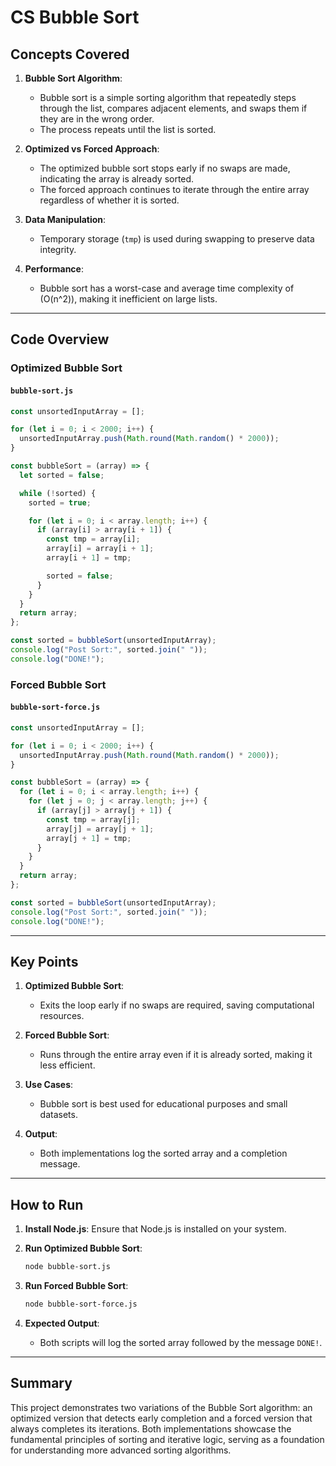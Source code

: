 # CS Bubble Sort

## Concepts Covered

1. **Bubble Sort Algorithm**:

   - Bubble sort is a simple sorting algorithm that repeatedly steps through the list, compares adjacent elements, and swaps them if they are in the wrong order.
   - The process repeats until the list is sorted.

2. **Optimized vs Forced Approach**:

   - The optimized bubble sort stops early if no swaps are made, indicating the array is already sorted.
   - The forced approach continues to iterate through the entire array regardless of whether it is sorted.

3. **Data Manipulation**:

   - Temporary storage (`tmp`) is used during swapping to preserve data integrity.

4. **Performance**:
   - Bubble sort has a worst-case and average time complexity of \(O(n^2)\), making it inefficient on large lists.

---

## Code Overview

### Optimized Bubble Sort

#### `bubble-sort.js`

```javascript
const unsortedInputArray = [];

for (let i = 0; i < 2000; i++) {
  unsortedInputArray.push(Math.round(Math.random() * 2000));
}

const bubbleSort = (array) => {
  let sorted = false;

  while (!sorted) {
    sorted = true;

    for (let i = 0; i < array.length; i++) {
      if (array[i] > array[i + 1]) {
        const tmp = array[i];
        array[i] = array[i + 1];
        array[i + 1] = tmp;

        sorted = false;
      }
    }
  }
  return array;
};

const sorted = bubbleSort(unsortedInputArray);
console.log("Post Sort:", sorted.join(" "));
console.log("DONE!");
```

### Forced Bubble Sort

#### `bubble-sort-force.js`

```javascript
const unsortedInputArray = [];

for (let i = 0; i < 2000; i++) {
  unsortedInputArray.push(Math.round(Math.random() * 2000));
}

const bubbleSort = (array) => {
  for (let i = 0; i < array.length; i++) {
    for (let j = 0; j < array.length; j++) {
      if (array[j] > array[j + 1]) {
        const tmp = array[j];
        array[j] = array[j + 1];
        array[j + 1] = tmp;
      }
    }
  }
  return array;
};

const sorted = bubbleSort(unsortedInputArray);
console.log("Post Sort:", sorted.join(" "));
console.log("DONE!");
```

---

## Key Points

1. **Optimized Bubble Sort**:

   - Exits the loop early if no swaps are required, saving computational resources.

2. **Forced Bubble Sort**:

   - Runs through the entire array even if it is already sorted, making it less efficient.

3. **Use Cases**:

   - Bubble sort is best used for educational purposes and small datasets.

4. **Output**:
   - Both implementations log the sorted array and a completion message.

---

## How to Run

1. **Install Node.js**:
   Ensure that Node.js is installed on your system.

2. **Run Optimized Bubble Sort**:

   ```bash
   node bubble-sort.js
   ```

3. **Run Forced Bubble Sort**:

   ```bash
   node bubble-sort-force.js
   ```

4. **Expected Output**:
   - Both scripts will log the sorted array followed by the message `DONE!`.

---

## Summary

This project demonstrates two variations of the Bubble Sort algorithm: an optimized version that detects early completion and a forced version that always completes its iterations. Both implementations showcase the fundamental principles of sorting and iterative logic, serving as a foundation for understanding more advanced sorting algorithms.
